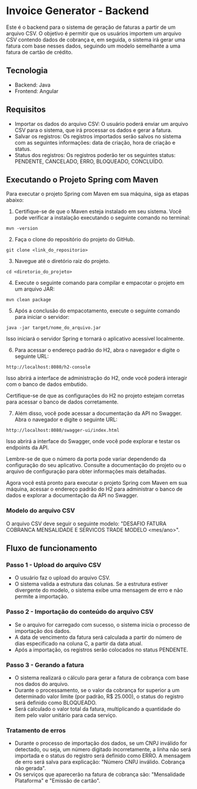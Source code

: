 # Invoice Generator - Backend

Este é o backend para o sistema de geração de faturas a partir de um arquivo CSV. O objetivo é permitir que os usuários importem um arquivo CSV contendo dados de cobrança e, em seguida, o sistema irá gerar uma fatura com base nesses dados, seguindo um modelo semelhante a uma fatura de cartão de crédito.

## Tecnologia

- Backend: Java
- Frontend: Angular

## Requisitos

- Importar os dados do arquivo CSV: O usuário poderá enviar um arquivo CSV para o sistema, que irá processar os dados e gerar a fatura.
- Salvar os registros: Os registros importados serão salvos no sistema com as seguintes informações: data de criação, hora de criação e status.
- Status dos registros: Os registros poderão ter os seguintes status: PENDENTE, CANCELADO, ERRO, BLOQUEADO, CONCLUÍDO.

## Executando o Projeto Spring com Maven

Para executar o projeto Spring com Maven em sua máquina, siga as etapas abaixo:

1. Certifique-se de que o Maven esteja instalado em seu sistema. Você pode verificar a instalação executando o seguinte comando no terminal:

```
mvn -version
```

2. Faça o clone do repositório do projeto do GitHub.

```
git clone <link_do_repositorio>
```

3. Navegue até o diretório raiz do projeto.

```
cd <diretorio_do_projeto>
```

4. Execute o seguinte comando para compilar e empacotar o projeto em um arquivo JAR:

```
mvn clean package
```

5. Após a conclusão do empacotamento, execute o seguinte comando para iniciar o servidor:

```
java -jar target/nome_do_arquivo.jar
```

Isso iniciará o servidor Spring e tornará o aplicativo acessível localmente.

6. Para acessar o endereço padrão do H2, abra o navegador e digite o seguinte URL:

```
http://localhost:8080/h2-console
```

Isso abrirá a interface de administração do H2, onde você poderá interagir com o banco de dados embutido.

Certifique-se de que as configurações do H2 no projeto estejam corretas para acessar o banco de dados corretamente.

7. Além disso, você pode acessar a documentação da API no Swagger. Abra o navegador e digite o seguinte URL:

```
http://localhost:8080/swagger-ui/index.html
```

Isso abrirá a interface do Swagger, onde você pode explorar e testar os endpoints da API.

Lembre-se de que o número da porta pode variar dependendo da configuração do seu aplicativo. Consulte a documentação do projeto ou o arquivo de configuração para obter informações mais detalhadas.

Agora você está pronto para executar o projeto Spring com Maven em sua máquina, acessar o endereço padrão do H2 para administrar o banco de dados e explorar a documentação da API no Swagger.

### Modelo do arquivo CSV

O arquivo CSV deve seguir o seguinte modelo: "DESAFIO FATURA COBRANCA MENSALIDADE E SERVICOS TRADE MODELO \<mes/ano\>".

## Fluxo de funcionamento

### Passo 1 - Upload do arquivo CSV

- O usuário faz o upload do arquivo CSV.
- O sistema valida a estrutura das colunas. Se a estrutura estiver divergente do modelo, o sistema exibe uma mensagem de erro e não permite a importação.

### Passo 2 - Importação do conteúdo do arquivo CSV

- Se o arquivo for carregado com sucesso, o sistema inicia o processo de importação dos dados.
- A data de vencimento da fatura será calculada a partir do número de dias especificado na coluna C, a partir da data atual.
- Após a importação, os registros serão colocados no status PENDENTE.

### Passo 3 - Gerando a fatura

- O sistema realizará o cálculo para gerar a fatura de cobrança com base nos dados do arquivo.
- Durante o processamento, se o valor da cobrança for superior a um determinado valor limite (por padrão, R$ 25.000), o status do registro será definido como BLOQUEADO.
- Será calculado o valor total da fatura, multiplicando a quantidade do item pelo valor unitário para cada serviço.

### Tratamento de erros

- Durante o processo de importação dos dados, se um CNPJ inválido for detectado, ou seja, um número digitado incorretamente, a linha não será importada e o status do registro será definido como ERRO. A mensagem de erro será salva para explicação: "Número CNPJ inválido. Cobrança não gerada".
- Os serviços que aparecerão na fatura de cobrança são: "Mensalidade Plataforma" e "Emissão de cartão".